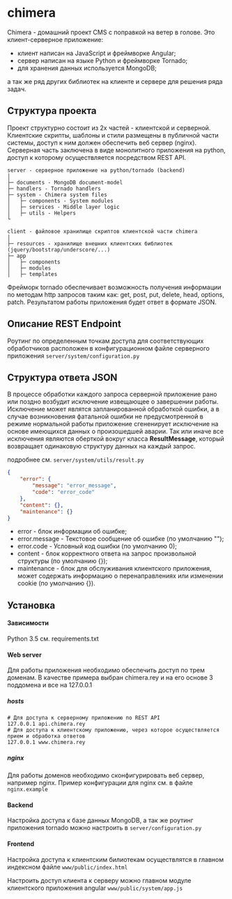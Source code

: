 chimera
=======

Chimera - домашний проект CMS с поправкой на ветер в голове. Это клиент-серверное приложение:
- клиент написан на JavaScript и фреймворке Angular;
- сервер написан на языке Python и фреймворке Tornado;
- для хранения данных используется MongoDB;

а так же ряд других библиотек на клиенте и сервере для решения ряда задач.

Структура проекта
-----------------

Проект структурно состоит из 2х частей - клиентской и серверной.
Клиентские скрипты, шаблоны и стили размещены в публичной части системы, доступ к ним должен обеспечить веб сервер (nginx).
Серверная часть заключена в виде монолитного приложения на python, доступ к которому осуществляется посредством REST API.

```
server - серверное приложение на python/tornado (backend)
│
├─ documents - MongoDB document-model
├─ handlers - Tornado handlers
├─ system - Chimera system files
│   ├─ components - System modules
│   ├─ services - Middle layer logic
│   ├─ utils - Helpers
└

client - файловое хранилище скриптов клиентской части chimera
│
├─ resources - хранилище внешних клиентских библиотек (jquery/bootstrap/underscore/...)
├─ app
│   ├─ components
│   ├─ modules
│   ├─ templates

```

Фрейморк tornado обеспечивает возможность получения информации по методам http запросов таким как:
get, post, put, delete, head, options, patch. Результатом работы приложения будет ответ в формате JSON.

Описание REST Endpoint
----------------------

Роутинг по определенным точкам доступа для соответствующих обработчиков расположен в конфигурационном
файле серверного приложения ```server/system/configuration.py```

Структура ответа JSON
---------------------

В процессе обработки каждого запроса серверной приложение рано или поздно возбудит исключение извещающее о
завершении работы. Исключение может являтся запланированной обработкой ошибки, а в случае возникновения фатальной ошибки не предусмотренной
в режиме нормальной работы приложение сгененирует исключение на основе имеющихся данных о произошедшей аварии.
Так или иначе все исключения являются оберткой вокруг класса __ResultMessage__, который возвращает одинаковую структуру данных
на каждый запрос.

подробнее см. ```server/system/utils/result.py```

```json
{
    "error": {
        "message": "error_message",
        "code": "error_code"
    },
    "content": {},
    "maintenance": {}
}
```

* error - блок информации об ошибке;
* error.message - Текстовое сообщение об ошибке (по умолчанию "");
* error.code - Условный код ошибки (по умолчанию 0);
* content - блок корректного ответа на запрос произвольной структуры (по умолчанию {});
* maintenance - блок для обслуживания клиентского приложения, может содержать информацию о перенаправлениях
 или изменении cookie (по умолчанию {}).

Установка
---------


#### Зависимости

Python 3.5 см. requirements.txt


#### Web server

Для работы приложения необходимо обеспечить доступ по трем доменам.
В качестве примера выбран chimera.rey и на его основе 3 поддомена и все на 127.0.0.1


##### hosts

    # Для доступа к серверному приложению по REST API
    127.0.0.1 api.chimera.rey
    # Для доступа к клиентскому приложению, через которое осуществляется прием и обработка ответов
    127.0.0.1 www.chimera.rey


##### nginx

Для работы доменов необходимо сконфигурировать веб сервер, например nginx.
Пример конфигурации для nginx см. в файле ```nginx.example```


#### Backend

Настройка доступа к базе данных MongoDB, а так же роутинг приложения tornado можно настроить в ```server/configuration.py```


#### Frontend

Настройка доступа к клиентским билиотекам осуществлятся в главном индексном файле ```www/public/index.html```

Настроить доступ клиента к серверу можно главном модуле клиентского приложения angular ```www/public/system/app.js```
